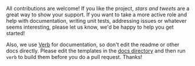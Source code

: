 All contributions are welcome! If you like the project, _stars and tweets_ are a great way to show your support. If you want to take a more active role and help with documentation, writing unit tests, addressing issues or whatever seems interesting, please let us know, we'd be happy to help you get started!

Also, we use [Verb](https://github.com/assemble/verb) for documentation, so don't edit the readme or other docs directly. Please edit the templates in the [docs directory](./docs) and then run `verb` to build them before you do a pull request. Thanks!